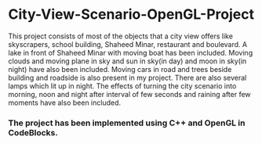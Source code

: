 # City-View-Scenario-OpenGL-Project


This project consists of most of the objects that a city view offers like skyscrapers, school building, Shaheed Minar, restaurant and boulevard. A lake in front of Shaheed Minar with moving boat has been included. Moving clouds and moving plane in sky and sun in sky(in day) and moon in sky(in night) have also been included. Moving cars in road and trees beside building and roadside is also present in my project. There are also several lamps which lit up in night. The effects of turning the city scenario into morning, noon and night after interval of few seconds and  raining after few moments have also been included.


<h3>The project has been implemented using C++ and OpenGL in CodeBlocks.</h3>
